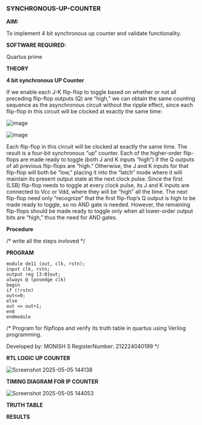 ### SYNCHRONOUS-UP-COUNTER

**AIM:**

To implement 4 bit synchronous up counter and validate functionality.

**SOFTWARE REQUIRED:**

Quartus prime

**THEORY**

**4 bit synchronous UP Counter**

If we enable each J-K flip-flop to toggle based on whether or not all preceding flip-flop outputs (Q) are “high,” we can obtain the same counting sequence as the asynchronous circuit without the ripple effect, since each flip-flop in this circuit will be clocked at exactly the same time:

![image](https://github.com/naavaneetha/SYNCHRONOUS-UP-COUNTER/assets/154305477/d5db3fa0-e413-404c-b80e-b2f39d82e7e8)


![image](https://github.com/naavaneetha/SYNCHRONOUS-UP-COUNTER/assets/154305477/52cb61eb-d04b-442d-810c-31185a68410b)

Each flip-flop in this circuit will be clocked at exactly the same time.
The result is a four-bit synchronous “up” counter. Each of the higher-order flip-flops are made ready to toggle (both J and K inputs “high”) if the Q outputs of all previous flip-flops are “high.”
Otherwise, the J and K inputs for that flip-flop will both be “low,” placing it into the “latch” mode where it will maintain its present output state at the next clock pulse.
Since the first (LSB) flip-flop needs to toggle at every clock pulse, its J and K inputs are connected to Vcc or Vdd, where they will be “high” all the time.
The next flip-flop need only “recognize” that the first flip-flop’s Q output is high to be made ready to toggle, so no AND gate is needed.
However, the remaining flip-flops should be made ready to toggle only when all lower-order output bits are “high,” thus the need for AND gates.

**Procedure**

/* write all the steps invloved */

**PROGRAM**
```
module de11 (out, clk, rstn);
input clk, rstn;
output reg [3:0]out;
always @ (posedge clk)
begin
if (!rstn)
out<=0;
else
out <= out+1;
end
endmodule
```

/* Program for flipflops and verify its truth table in quartus using Verilog programming. 

Developed by: MONISH S
RegisterNumber: 212224040199
*/

**RTL LOGIC UP COUNTER**

![Screenshot 2025-05-05 144138](https://github.com/user-attachments/assets/a0d52237-b8b4-4c37-83b3-4e1e772564fe)


**TIMING DIAGRAM FOR IP COUNTER**

![Screenshot 2025-05-05 144053](https://github.com/user-attachments/assets/9b92b8bb-478b-4f3a-a289-2bf71ad66dcc)


**TRUTH TABLE**

**RESULTS**
